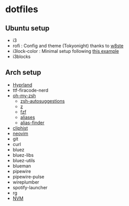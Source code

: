 # dotfiles

## Ubuntu setup

- i3
- rofi : Config and theme (Tokyonight) thanks to [w8ste](<https://github.com/w8ste/Tokyonight-rofi-theme.git>)
- i3lock-color : Minimal setup following [this example](https://www.reddit.com/r/unixporn/comments/7df2wz/i3lock_minimal_lockscreen_pretty_indicator/)
- i3blocks

## Arch setup

- [Hyprland](https://wiki.hypr.land/)
- ttf-firacode-nerd
- [oh-my-zsh](https://github.com/ohmyzsh/ohmyzsh)
  - [zsh-autosuggestions](https://github.com/zsh-users/zsh-autosuggestions/blob/master/INSTALL.md#oh-my-zsh)
  - [z](https://github.com/ohmyzsh/ohmyzsh/tree/master/plugins/z)
  - [fzf](https://github.com/junegunn/fzf)
  - [aliases](https://github.com/ohmyzsh/ohmyzsh/tree/master/plugins/aliases)
  - [alias-finder](https://github.com/ohmyzsh/ohmyzsh/tree/master/plugins/alias-finder)
- [cliphist](https://github.com/sentriz/cliphist)
- [neovim](https://github.com/neovim/neovim)
- git
- curl
- bluez
- bluez-libs
- bluez-utils
- blueman
- pipewire
- pipewire-pulse
- wireplumber
- spotify-launcher
- rg
- [NVM](https://github.com/nvm-sh/nvm)

